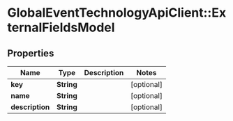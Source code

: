 # GlobalEventTechnologyApiClient::ExternalFieldsModel

## Properties
Name | Type | Description | Notes
------------ | ------------- | ------------- | -------------
**key** | **String** |  | [optional] 
**name** | **String** |  | [optional] 
**description** | **String** |  | [optional] 


